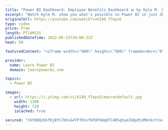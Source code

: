 ```yaml
---
title: "Power BI Dashboard: Employee Benefits Dashboard 📊 by Kyle M. [Power BI Challenge]"
excerpt: "Watch Kyle M. show you what's possible in Power BI in just 30 days! ➔ What results can *you* get in just 30-Days? Join our 30-Day Power BI Challenge and find out. 👉 https://www.learnpowerbi.com/challenge  ➔ Connect with Kyle McWhinnie on LinkedIn at https://www.linkedin.com/in/kyle-mcwhinnie/  ================================"
originalUrl: https://youtube.com/watch?v=kI4O_f7epsE
type: video
price: Free
length: PT14M12S
publishedDateTime: 2022-05-25T16:00:32Z
heat: 50

featuredContent: "<iframe width=\"800\" height=\"500\" frameborder=\"0\" src=\"https://www.youtube.com/embed/kI4O_f7epsE\" allow=\"accelerometer; autoplay; encrypted-media; gyroscope; picture-in-picture\" allowfullscreen></iframe>"

provider:
  name: Learn Power BI
  domain: learnpowerbi.com

topics:
  - Power BI

images:
  - url: https://i.ytimg.com/vi/kI4O_f7epsE/maxresdefault.jpg
    width: 1280
    height: 720
    isCached: true

secured: "C6YQ0QzDkfKjBYC7mSsG4TP7Rzxf6PUPXHqHTC4R5qhyeIU8pPL0MnnkzYJxaIRT4SRW0u8BXzfS6BOmlejOUkkjXuRR9T+jCLkIqEhHoPXUU61YNPlTTD/LXAcDXelbiJRPIDnUGnwCZl/0lOWj3idwoeMJvzF3IBMNn0lK1uSddfkcyNpLNWS1Nto+/r5nVKw4fMjpWR4bjJcP0+XeGwzCVCLOIBxvtcsGo2Od9hFqGPUSdJ86EgO4aTsDBAsLyij0g9e9I24po6fYukAYHxnopc25tj3qKch2z5dVWmJDJ+77qzq3tVi2q+WJ8vmvO7q1FP/5gH60WsuhhoxskiMZNoWtW81Be+7l3Qu9BeHi34+gguXFMoNoDrSHzvBydcXFeIbx8BiA5+ybM4H31dPe0E+z6FjLc5VpygRjvkY=;T+qJUUvbCJGFNF/jw5GioQ=="
---
```


